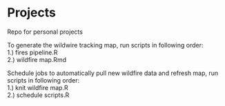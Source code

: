 # Projects
Repo for personal projects

To generate the wildwire tracking map, run scripts in following order:  
1.) fires pipeline.R   
2.) wildfire map.Rmd  

Schedule jobs to automatically pull new wildfire data and refresh map, run scripts in following order:  
1.) knit wildfire map.R  
2.) schedule scripts.R  
